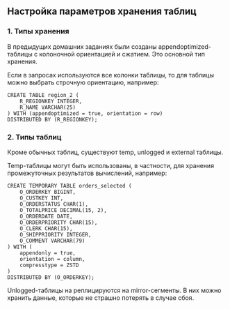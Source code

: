 ## Настройка параметров хранения таблиц ##

### 1. Типы хранения ###   

В предыдущих домашних заданиях были созданы appendoptimized-таблицы с колоночной ориентацией и сжатием. Это основной тип хранения.   
   
Если в запросах используются все колонки таблицы, то для таблицы можно выбрать строчную ориентацию, например:   
```
CREATE TABLE region_2 (
    R_REGIONKEY INTEGER,
    R_NAME VARCHAR(25)
) WITH (appendoptimized = true, orientation = row) 
DISTRIBUTED BY (R_REGIONKEY);
```

### 2. Типы таблиц ### 

Кроме обычных таблиц, существуют temp, unlogged и external таблицы.   
   
Temp-таблицы могут быть использованы, в частности, для хранения промежуточных результатов вычислений, например:   
```
CREATE TEMPORARY TABLE orders_selected (
    O_ORDERKEY BIGINT,
    O_CUSTKEY INT,
    O_ORDERSTATUS CHAR(1),
    O_TOTALPRICE DECIMAL(15, 2),
    O_ORDERDATE DATE,
    O_ORDERPRIORITY CHAR(15),
    O_CLERK CHAR(15),
    O_SHIPPRIORITY INTEGER,
    O_COMMENT VARCHAR(79)
) WITH (
    appendonly = true,
    orientation = column,
    compresstype = ZSTD
) 
DISTRIBUTED BY (O_ORDERKEY);
```

Unlogged-таблицы на реплицируются на mirror-сегменты. В них можно хранить данные, которые не страшно потерять в случае сбоя.






